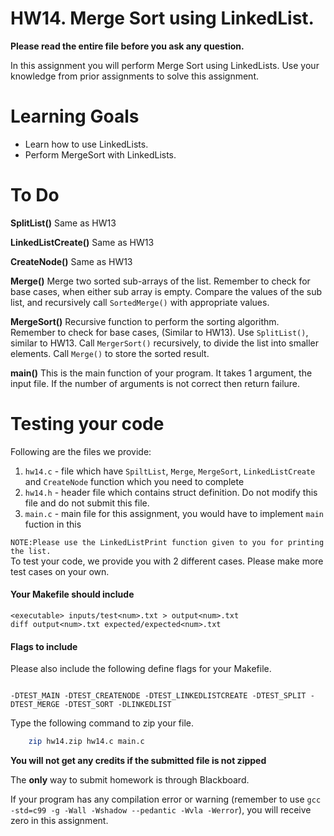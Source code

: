 
# HW14. Merge Sort using LinkedList.


**Please read the entire file before you ask any question.**

In this assignment you will perform Merge Sort using LinkedLists. Use your knowledge from prior assignments to solve this assignment.

# Learning Goals
* Learn how to use LinkedLists.
* Perform MergeSort with LinkedLists.


# To Do
**SplitList()**
Same as HW13

**LinkedListCreate()**
Same as HW13

**CreateNode()**
Same as HW13

**Merge()**
Merge two sorted sub-arrays of the list. 
Remember to check for base cases, when either sub array is empty.
Compare the values of the sub list, and recursively call `SortedMerge()` with appropriate values.

**MergeSort()**
Recursive function to perform the sorting algorithm.
Remember to check for base cases, (Similar to HW13).
Use `SplitList()`, similar to HW13.
Call `MergerSort()` recursively, to divide the list into smaller elements.
Call `Merge()` to store the sorted result.

**main()**
This is the main function of your program.
It takes 1 argument, the input file. If the number of arguments is not correct then return failure.

# Testing your code
Following are the files we provide:
1. `hw14.c` - file which have `SpiltList`, `Merge`, `MergeSort`, `LinkedListCreate` and `CreateNode` function which you need to complete
2. `hw14.h` - header file which contains struct definition. Do not modify this file and do not submit this file.
3. `main.c` - main file for this assignment, you would have to implement `main` fuction in this

`NOTE:Please use the LinkedListPrint function given to you for printing the list.`<br>
To test your code, we provide you with 2 different cases. Please make more test cases on your own.<br>

#### Your Makefile should include

```
<executable> inputs/test<num>.txt > output<num>.txt
diff output<num>.txt expected/expected<num>.txt
```

#### Flags to include
Please also include the following define flags for your Makefile.

```

-DTEST_MAIN -DTEST_CREATENODE -DTEST_LINKEDLISTCREATE -DTEST_SPLIT -DTEST_MERGE -DTEST_SORT -DLINKEDLIST

```

Type the following command to zip your file.
```bash
	zip hw14.zip hw14.c main.c
```
**You will not get any credits if the submitted file is not zipped**

The **only** way to submit homework is through Blackboard.

If your program has any compilation error or warning (remember to use
`gcc -std=c99 -g -Wall -Wshadow --pedantic -Wvla -Werror`), you will
receive zero in this assignment.
